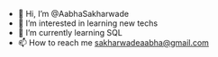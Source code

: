 - 👋 Hi, I’m @AabhaSakharwade
- 👀 I’m interested in learning new techs
- 🌱 I’m currently learning SQL
- 📫 How to reach me sakharwadeaabha@gmail.com

<!---
AabhaSakharwade/AabhaSakharwade is a ✨ special ✨ repository because its `README.md` (this file) appears on your GitHub profile.
You can click the Preview link to take a look at your changes.
--->
